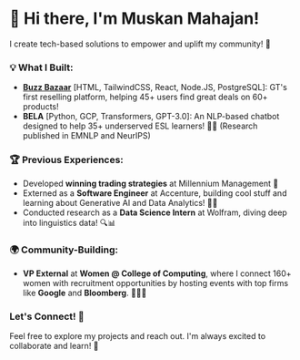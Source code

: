# 👋 Hi there, I'm Muskan Mahajan! 

I create tech-based solutions to empower and uplift my community! 🌱

### 💡 What I Built:
- **[Buzz Bazaar](https://buzz-bazaar-app-muskan-mahajans-projects.vercel.app/)** \[HTML, TailwindCSS, React, Node.JS, PostgreSQL]: GT's first reselling platform, helping 45+ users find great deals on 60+ products! 
- **BELA** \[Python, GCP, Transformers, GPT-3.0]: An NLP-based chatbot designed to help 35+ underserved ESL learners! 🤖✨ (Research published in EMNLP and NeurIPS) 

### 🏆 Previous Experiences:
- Developed **winning trading strategies** at Millennium Management 💼
- Externed as a **Software Engineer** at Accenture, building cool stuff and learning about Generative AI and Data Analytics! 👩‍💻
- Conducted research as a **Data Science Intern** at Wolfram, diving deep into linguistics data! 🔍📊

### 🌍 Community-Building:
- **VP External** at **Women @ College of Computing**, where I connect 160+ women with recruitment opportunities by hosting events with top firms like **Google** and **Bloomberg**. 👩‍💻💖

### Let's Connect! 🌟  
Feel free to explore my projects and reach out. I'm always excited to collaborate and learn! 💬
